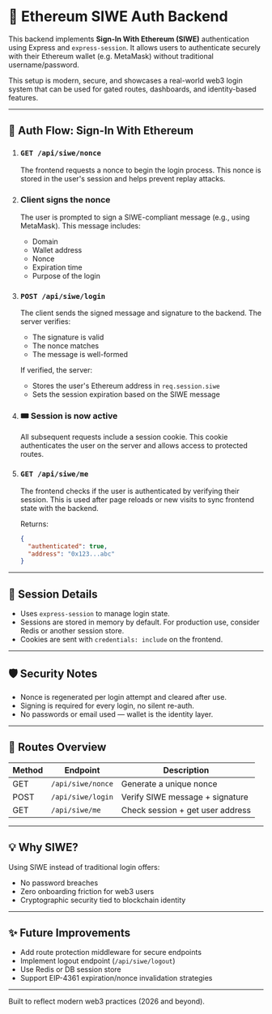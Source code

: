 # 🦊 Ethereum SIWE Auth Backend

This backend implements **Sign-In With Ethereum (SIWE)** authentication using Express and `express-session`. It allows users to authenticate securely with their Ethereum wallet (e.g. MetaMask) without traditional username/password.

This setup is modern, secure, and showcases a real-world web3 login system that can be used for gated routes, dashboards, and identity-based features.

---

## 🔐 Auth Flow: Sign-In With Ethereum

1. ### `GET /api/siwe/nonce`

   The frontend requests a nonce to begin the login process. This nonce is stored in the user's session and helps prevent replay attacks.

2. ### Client signs the nonce

   The user is prompted to sign a SIWE-compliant message (e.g., using MetaMask). This message includes:

   - Domain
   - Wallet address
   - Nonce
   - Expiration time
   - Purpose of the login

3. ### `POST /api/siwe/login`

   The client sends the signed message and signature to the backend. The server verifies:

   - The signature is valid
   - The nonce matches
   - The message is well-formed

   If verified, the server:

   - Stores the user's Ethereum address in `req.session.siwe`
   - Sets the session expiration based on the SIWE message

4. ### 🎟️ Session is now active

   All subsequent requests include a session cookie. This cookie authenticates the user on the server and allows access to protected routes.

5. ### `GET /api/siwe/me`

   The frontend checks if the user is authenticated by verifying their session. This is used after page reloads or new visits to sync frontend state with the backend.

   Returns:

   ```json
   {
     "authenticated": true,
     "address": "0x123...abc"
   }
   ```

---

## 🔄 Session Details

- Uses `express-session` to manage login state.
- Sessions are stored in memory by default. For production use, consider Redis or another session store.
- Cookies are sent with `credentials: include` on the frontend.

---

## 🛡️ Security Notes

- Nonce is regenerated per login attempt and cleared after use.
- Signing is required for every login, no silent re-auth.
- No passwords or email used — wallet is the identity layer.

---

## 📁 Routes Overview

| Method | Endpoint          | Description                      |
| ------ | ----------------- | -------------------------------- |
| GET    | `/api/siwe/nonce` | Generate a unique nonce          |
| POST   | `/api/siwe/login` | Verify SIWE message + signature  |
| GET    | `/api/siwe/me`    | Check session + get user address |

---

## 💡 Why SIWE?

Using SIWE instead of traditional login offers:

- No password breaches
- Zero onboarding friction for web3 users
- Cryptographic security tied to blockchain identity

---

## ✨ Future Improvements

- Add route protection middleware for secure endpoints
- Implement logout endpoint (`/api/siwe/logout`)
- Use Redis or DB session store
- Support EIP-4361 expiration/nonce invalidation strategies

---

Built to reflect modern web3 practices (2026 and beyond).

```

```
